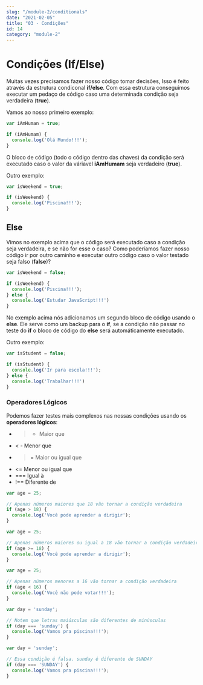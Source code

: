 ```yaml
---
slug: "/module-2/conditionals"
date: "2021-02-05"
title: "03 - Condições"
id: 14
category: "module-2"
---
```


# Condições (If/Else)

Muitas vezes precisamos fazer nosso código tomar decisões, Isso é feito através da estrutura condiconal **if/else**. Com essa estrutura conseguimos executar um pedaço de código caso uma determinada condição seja verdadeira (**true**).

Vamos ao nosso primeiro exemplo:

```javascript
var iAmHuman = true;

if (iAmHumam) {
  console.log('Olá Mundo!!!');
}
```

O bloco de código (todo o código dentro das chaves) da condição será executado caso o valor da váriavel **iAmHumam** seja verdadeiro (**true**).

Outro exemplo: 

```javascript
var isWeekend = true;

if (isWeekend) {
  console.log('Piscina!!!');
}
```

## Else

Vimos no exemplo acima que o código será executado caso a condição seja verdadeira, e se não for esse o caso? Como poderíamos fazer nosso código ir por outro caminho e executar outro código caso o valor testado seja falso (**false**)?

```javascript
var isWeekend = false;

if (isWeekend) {
  console.log('Piscina!!!');
} else {
  console.log('Estudar JavaScript!!!')
}
```

No exemplo acima nós adicionamos um segundo bloco de código usando o **else**. Ele serve como um backup para o **if**, se a condição não passar no teste do **if** o bloco de código do **else** será automáticamente executado.

Outro exemplo:

```javascript
var isStudent = false;

if (isStudent) {
  console.log('Ir para escola!!!');
} else {
  console.log('Trabalhar!!!')
}
```

### Operadores Lógicos

Podemos fazer testes mais complexos nas nossas condições usando os **operadores lógicos**:

* > - Maior que
* < - Menor que
* >= Maior ou igual que
* <= Menor ou igual que
* === Igual à
* !== Diferente de

```javascript
var age = 25;

// Apenas números maiores que 18 vão tornar a condição verdadeira
if (age > 18) {
  console.log('Você pode aprender a dirigir');
}
```

```javascript
var age = 25;

// Apenas números maiores ou igual a 18 vão tornar a condição verdadeira
if (age >= 18) {
  console.log('Você pode aprender a dirigir');
}
```

```javascript
var age = 25;

// Apenas números menores a 16 vão tornar a condição verdadeira
if (age < 16) {
  console.log('Você não pode votar!!!');
}
```

```javascript
var day = 'sunday';

// Notem que letras maiúsculas são diferentes de minúsculas
if (day === 'sunday') {
  console.log('Vamos pra piscina!!!');
}
```

```javascript
var day = 'sunday';

// Essa condição é falsa. sunday é diferente de SUNDAY
if (day === 'SUNDAY') {
  console.log('Vamos pra piscina!!!');
}
```